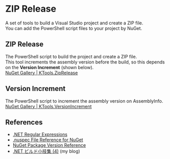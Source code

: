 # ZIP Release
A set of tools to build a Visual Studio project and create a ZIP file.  
You can add the PowerShell script files to your project by NuGet.

## ZIP Release
The PowerShell script to build the project and create a ZIP file.  
This tool increments the assembly version before the build, so this depends on the **Version Increment** (shown below).  
[NuGet Gallery | KTools.ZipRelease](https://www.nuget.org/packages/KTools.ZipRelease/)

## Version Increment
The PowerShell script to increment the assembly version on AssemblyInfo.  
[NuGet Gallery | KTools.VersionIncrement](https://www.nuget.org/packages/KTools.VersionIncrement/)

## References
- [.NET Regular Expressions](https://msdn.microsoft.com/library/hs600312.aspx)
- [.nuspec File Reference for NuGet](https://docs.microsoft.com/en-us/nuget/schema/nuspec)
- [NuGet Package Version Reference](https://docs.microsoft.com/en-us/nuget/reference/package-versioning)
- [.NET ビルド小技集 (4)](https://sakapon.wordpress.com/2015/10/23/dotnet-build-4/) (my blog)
